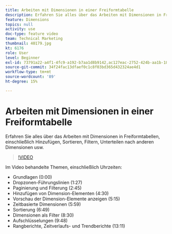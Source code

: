 ```yaml
---
title: Arbeiten mit Dimensionen in einer Freiformtabelle
description: Erfahren Sie alles über das Arbeiten mit Dimensionen in Freiformtabellen, einschließlich Hinzufügen, Sortieren, Filtern, Unterteilen nach anderen Dimensionen usw.
feature: Dimensions
topics: null
activity: use
doc-type: feature video
team: Technical Marketing
thumbnail: 40179.jpg
kt: 6176
role: User
level: Beginner
exl-id: 73791a22-a4f1-4fc9-a192-b7aa1d8b9142,ac127eac-2752-424b-aa1b-18a9688d42db
source-git-commit: 34f24fac13dfaef0c1c8f03bd365d432324ae4d1
workflow-type: tm+mt
source-wordcount: '89'
ht-degree: 15%

---
```


# Arbeiten mit Dimensionen in einer Freiformtabelle

Erfahren Sie alles über das Arbeiten mit Dimensionen in Freiformtabellen, einschließlich Hinzufügen, Sortieren, Filtern, Unterteilen nach anderen Dimensionen usw.

>[!VIDEO](https://video.tv.adobe.com/v/40179/?quality=12&learn=on)

Im Video behandelte Themen, einschließlich Uhrzeiten:

* Grundlagen (0:00)
* Dropzonen-Führungslinien (1:27)
* Paginierung und Filterung (2:45)
* Hinzufügen von Dimension-Elementen (4:30)
* Vorschau der Dimension-Elemente anzeigen (5:15)
* Zeitbasierte Dimensionen (5:59)
* Sortierung (6:49)
* Dimensionen als Filter (8:30)
* Aufschlüsselungen (9:48)
* Rangberichte, Zeitverlaufs- und Trendberichte (13:11)
